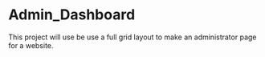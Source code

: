 # Admin_Dashboard

This project will use be use a full grid layout to make an administrator page for a website.